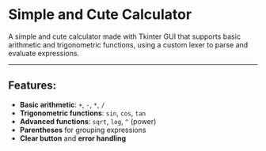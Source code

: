 # Simple and Cute Calculator

A simple and cute calculator made with Tkinter GUI that supports basic arithmetic and trigonometric functions, using a custom lexer to parse and evaluate expressions.

---

## Features:

- **Basic arithmetic**: `+`, `-`, `*`, `/`
- **Trigonometric functions**: `sin`, `cos`, `tan`
- **Advanced functions**: `sqrt`, `log`, `^` (power)
- **Parentheses** for grouping expressions
- **Clear button** and **error handling**
